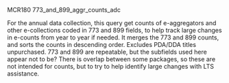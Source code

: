 MCR180
773_and_899_aggr_counts_adc

For the annual data collection, this query get counts of e-aggregators and other e-collections coded in 773 and 899 fields, to help track
large changes in e-counts from year to year if needed. It merges the 773 and 899 counts, and sorts the counts in descending order. 
Excludes PDA/DDA titles unpurchased.
773 and 899 are repeatable, but the subfields used here appear not to be? There is overlap between some packages, so these are not 
intended for counts, but to try to help identify large changes with LTS assistance.

